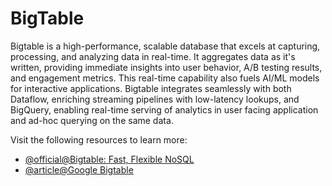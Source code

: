 # BigTable

Bigtable is a high-performance, scalable database that excels at capturing, processing, and analyzing data in real-time. It aggregates data as it's written, providing immediate insights into user behavior, A/B testing results, and engagement metrics. This real-time capability also fuels AI/ML models for interactive applications. Bigtable integrates seamlessly with both Dataflow, enriching streaming pipelines with low-latency lookups, and BigQuery, enabling real-time serving of analytics in user facing application and ad-hoc querying on the same data.

Visit the following resources to learn more:

- [@official@Bigtable: Fast, Flexible NoSQL](https://cloud.google.com/bigtable?hl=en#scale-your-latency-sensitive-applications-with-the-nosql-pioneer)
- [@article@Google Bigtable](https://www.techtarget.com/searchdatamanagement/definition/Google-BigTable)